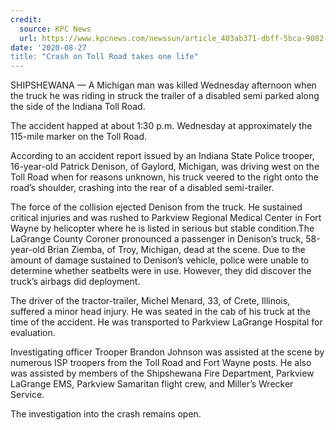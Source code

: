 ```yaml
---
credit:
  source: KPC News
  url: https://www.kpcnews.com/newssun/article_403ab371-dbff-5bca-9082-554e6b15c24f.html
date: '2020-08-27
title: "Crash on Toll Road takes one life"
---
```

SHIPSHEWANA — A Michigan man was killed Wednesday afternoon when the truck he was riding in struck the trailer of a disabled semi parked along the side of the Indiana Toll Road.

The accident happed at about 1:30 p.m. Wednesday at approximately the 115-mile marker on the Toll Road.

According to an accident report issued by an Indiana State Police trooper, 16-year-old Patrick Denison, of Gaylord, Michigan, was driving west on the Toll Road when for reasons unknown, his truck veered to the right onto the road’s shoulder, crashing into the rear of a disabled semi-trailer.

The force of the collision ejected Denison from the truck. He sustained critical injuries and was rushed to Parkview Regional Medical Center in Fort Wayne by helicopter where he is listed in serious but stable condition.The LaGrange County Coroner pronounced a passenger in Denison’s truck, 58-year-old Brian Ziemba, of Troy, Michigan, dead at the scene. Due to the amount of damage sustained to Denison’s vehicle, police were unable to determine whether seatbelts were in use. However, they did discover the truck’s airbags did deployment.

The driver of the tractor-trailer, Michel Menard, 33, of Crete, Illinois, suffered a minor head injury. He was seated in the cab of his truck at the time of the accident. He was transported to Parkview LaGrange Hospital for evaluation.

Investigating officer Trooper Brandon Johnson was assisted at the scene by numerous ISP troopers from the Toll Road and Fort Wayne posts. He also was assisted by members of the Shipshewana Fire Department, Parkview LaGrange EMS, Parkview Samaritan flight crew, and Miller’s Wrecker Service.

The investigation into the crash remains open.
